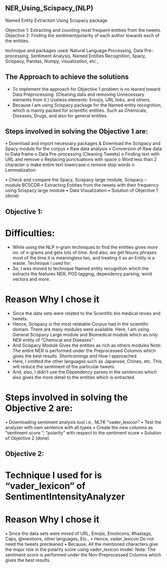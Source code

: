 ## NER_Using_Scispacy_(NLP)
Named Entity Extraction Using Scispacy package


Objective 1: Extracting and counting most frequent entities from the tweets.
Objective 2: Finding the sentiment/polarity of each author towards each of the entities.

technique and packages used: Natural Language Processing, Data Pre-processing, Sentiment Analysis, Named Entities Recognition, Spacy, Scispacy, Pandas, Numpy, visualization, etc.,

## The Approach to achieve the solutions

-	To implement the approach for Objective 1 problem is no leaned toward Data Preprocessing. (Cleaning data and removing Unnecessary elements from it.) Useless elements: Emojis, URL links, and others.
-	Because I am using Scispacy package for the Named entity recognition, which is mainly packed for scientific entities. Such as Chemicals, Diseases, Drugs, and also for general entities.

## Steps involved in solving the Objective 1 are:
•	Download and import necessary packages & Download the Scispacy and Spacy module for the corpus
•	Raw data analysis
•	Conversion of Raw data to Data frame
o	Data Pre-processing (Cleaning Tweets)
o	Finding text with URL and remove
o	Replacing punctuations with space
o	Word less than 2 character
o	make entire text lowercase
o	remove stop words
o	Lemmatization

•	Check and compare the Spacy, Scispacy large module, Scispacy – module BC5CDR
•	 Extracting Entities from the tweets with their frequency using Scispacy large module
•	Data Visualization
•	Solution of Objective 1 (done)

## Objective 1:

# Difficulties:
-	While using the NLP n-gram techniques to find the entities gives more no. of n-grams and gets lots of time. And also, we get Nouns phrases most of the time it is meaningless too, and treating it as an Entity is a waste.
Technique I used for:
-	So, I was moved to technique Named entity recognition which the extracts the features NER, POS tagging, dependency parsing, word vectors and more.

# Reason Why I chose it

-	Since the data sets were related to the Scientific bio medical revies and tweets. 
-	Hence, Scispacy is the most relatable Corpus had in the scientific domain. There are many modules were available. Here, I am using General Scispacy Large module and Biomedical module which as only NER entity of “Chemical and Diseases”
-	And Scispacy Module Gives the entities as rich as others modules
Note:	The entire NER is performed under the Preprocessed Columns which gives the best results.
Shortcomings and How I approached
-	Here, I omitted the other languages such as Japanese, Chines, etc. This will reduce the sentiment of the particular tweets.
-	And, also, I didn’t use the Dependency parses in the sentences which also gives the more detail to the entities which is extracted.

# Steps involved in solving the Objective 2 are:

•	Downloading sentiment analysis tool i.e., NLTK "vader_lexicon"
•	Test the analyzer with own sentence with all types
•	Create the new columns as “sentiment score “, “polarity” with respect to the sentiment score
•	Solution of Objective 2 (done)

## Objective 2:

# Technique I used for is “vader_lexicon” of SentimentIntensityAnalyzer
# Reason Why I chose it
•	Since the data sets were mixed of URL, Emojis, Emoticons, #hastags, Caps, @mentions, other languages, Etc., 
•	Hence, vader_lexicon Do not need the tweets precleaned
•	Because, All the mentioned characters give the major role in the polarity score using vader_lexicon model.
Note:	The sentiment score is performed under the Non-Preprocessed Columns which gives the best results.


